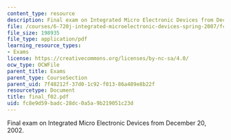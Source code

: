 ```yaml
---
content_type: resource
description: Final exam on Integrated Micro Electronic Devices from December 20, 2002.
file: /courses/6-720j-integrated-microelectronic-devices-spring-2007/fc8e9d59badc28dc0a5a9b219051c23d_final_f02.pdf
file_size: 198935
file_type: application/pdf
learning_resource_types:
- Exams
license: https://creativecommons.org/licenses/by-nc-sa/4.0/
ocw_type: OCWFile
parent_title: Exams
parent_type: CourseSection
parent_uid: 7f48212f-37d0-1c92-f013-86a489e8b22f
resourcetype: Document
title: final_f02.pdf
uid: fc8e9d59-badc-28dc-0a5a-9b219051c23d
---
```

Final exam on Integrated Micro Electronic Devices from December 20, 2002.